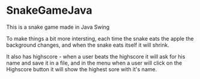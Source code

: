 # SnakeGameJava
This is a snake game made in Java Swing

To make things a bit more intersting, each time the snake eats the apple the background changes, and when the snake eats itself it will shrink.

It also has highscore - when a user beats the highscore it will ask for his name and save it in a file, and in the menu when a user will click on the Highscore button it will show the highest sore with it's name.
